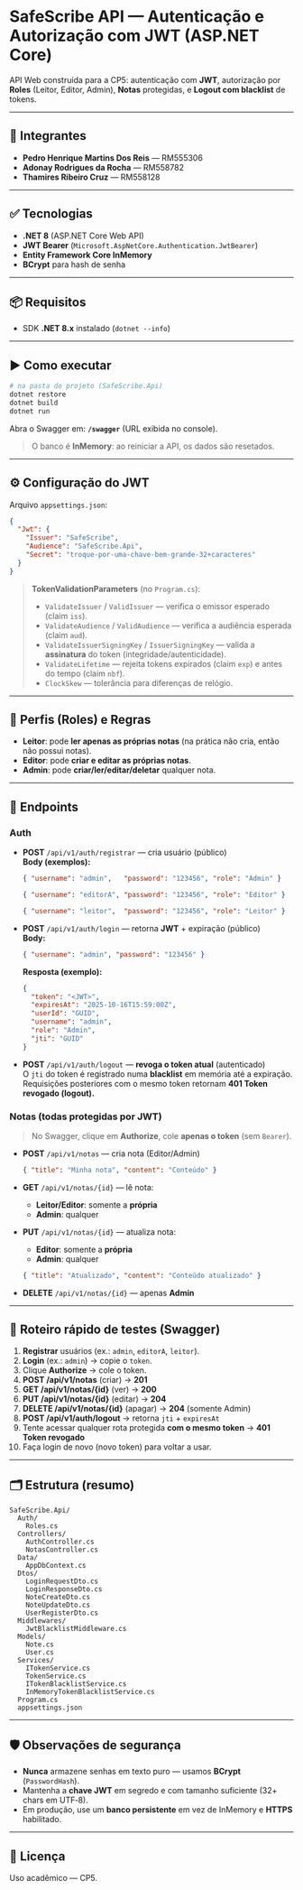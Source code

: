# SafeScribe API — Autenticação e Autorização com JWT (ASP.NET Core)

API Web construída para a CP5: autenticação com **JWT**, autorização por **Roles** (Leitor, Editor, Admin), **Notas** protegidas, e **Logout com blacklist** de tokens.

---

## 👥 Integrantes

- **Pedro Henrique Martins Dos Reis** — RM555306  
- **Adonay Rodrigues da Rocha** — RM558782  
- **Thamires Ribeiro Cruz** — RM558128

---

## ✅ Tecnologias
- **.NET 8** (ASP.NET Core Web API)
- **JWT Bearer** (`Microsoft.AspNetCore.Authentication.JwtBearer`)
- **Entity Framework Core InMemory**
- **BCrypt** para hash de senha

---

## 📦 Requisitos
- SDK **.NET 8.x** instalado (`dotnet --info`)

---

## ▶️ Como executar
```bash
# na pasta do projeto (SafeScribe.Api)
dotnet restore
dotnet build
dotnet run
```
Abra o Swagger em: **`/swagger`** (URL exibida no console).

> O banco é **InMemory**: ao reiniciar a API, os dados são resetados.

---

## ⚙️ Configuração do JWT
Arquivo `appsettings.json`:
```json
{
  "Jwt": {
    "Issuer": "SafeScribe",
    "Audience": "SafeScribe.Api",
    "Secret": "troque-por-uma-chave-bem-grande-32+caracteres"
  }
}
```

> **TokenValidationParameters** (no `Program.cs`):  
> - `ValidateIssuer` / `ValidIssuer` — verifica o emissor esperado (claim `iss`).  
> - `ValidateAudience` / `ValidAudience` — verifica a audiência esperada (claim `aud`).  
> - `ValidateIssuerSigningKey` / `IssuerSigningKey` — valida a **assinatura** do token (integridade/autenticidade).  
> - `ValidateLifetime` — rejeita tokens expirados (claim `exp`) e antes do tempo (claim `nbf`).  
> - `ClockSkew` — tolerância para diferenças de relógio.

---

## 🔐 Perfis (Roles) e Regras
- **Leitor**: pode **ler apenas as próprias notas** (na prática não cria, então não possui notas).
- **Editor**: pode **criar e editar as próprias notas**.
- **Admin**: pode **criar/ler/editar/deletar** qualquer nota.

---

## 🧭 Endpoints

### Auth
- **POST** `/api/v1/auth/registrar` — cria usuário (público)  
  **Body (exemplos):**
  ```json
  { "username": "admin",   "password": "123456", "role": "Admin" }
  ```
  ```json
  { "username": "editorA", "password": "123456", "role": "Editor" }
  ```
  ```json
  { "username": "leitor",  "password": "123456", "role": "Leitor" }
  ```

- **POST** `/api/v1/auth/login` — retorna **JWT** + expiração (público)  
  **Body:**
  ```json
  { "username": "admin", "password": "123456" }
  ```
  **Resposta (exemplo):**
  ```json
  {
    "token": "<JWT>",
    "expiresAt": "2025-10-16T15:59:00Z",
    "userId": "GUID",
    "username": "admin",
    "role": "Admin",
    "jti": "GUID"
  }
  ```

- **POST** `/api/v1/auth/logout` — **revoga o token atual** (autenticado)  
  O `jti` do token é registrado numa **blacklist** em memória até a expiração.  
  Requisições posteriores com o mesmo token retornam **401 Token revogado (logout).**

### Notas (todas **protegidas** por JWT)
> No Swagger, clique em **Authorize**, cole **apenas o token** (sem `Bearer`).

- **POST** `/api/v1/notas` — cria nota (Editor/Admin)  
  ```json
  { "title": "Minha nota", "content": "Conteúdo" }
  ```

- **GET** `/api/v1/notas/{id}` — lê nota:  
  - **Leitor/Editor**: somente a **própria**  
  - **Admin**: qualquer

- **PUT** `/api/v1/notas/{id}` — atualiza nota:  
  - **Editor**: somente a **própria**  
  - **Admin**: qualquer  
  ```json
  { "title": "Atualizado", "content": "Conteúdo atualizado" }
  ```

- **DELETE** `/api/v1/notas/{id}` — apenas **Admin**

---

## 🧪 Roteiro rápido de testes (Swagger)

1. **Registrar** usuários (ex.: `admin`, `editorA`, `leitor`).  
2. **Login** (ex.: `admin`) → copie o `token`.  
3. Clique **Authorize** → cole o token.  
4. **POST /api/v1/notas** (criar) → **201**  
5. **GET /api/v1/notas/{id}** (ver) → **200**  
6. **PUT /api/v1/notas/{id}** (editar) → **204**  
7. **DELETE /api/v1/notas/{id}** (apagar) → **204** (somente Admin)  
8. **POST /api/v1/auth/logout** → retorna `jti` + `expiresAt`  
9. Tente acessar qualquer rota protegida **com o mesmo token** → **401 Token revogado**  
10. Faça login de novo (novo token) para voltar a usar.

---

## 🗂️ Estrutura (resumo)
```
SafeScribe.Api/
  Auth/
    Roles.cs
  Controllers/
    AuthController.cs
    NotasController.cs
  Data/
    AppDbContext.cs
  Dtos/
    LoginRequestDto.cs
    LoginResponseDto.cs
    NoteCreateDto.cs
    NoteUpdateDto.cs
    UserRegisterDto.cs
  Middlewares/
    JwtBlacklistMiddleware.cs
  Models/
    Note.cs
    User.cs
  Services/
    ITokenService.cs
    TokenService.cs
    ITokenBlacklistService.cs
    InMemoryTokenBlacklistService.cs
  Program.cs
  appsettings.json
```

---

## 🛡️ Observações de segurança
- **Nunca** armazene senhas em texto puro — usamos **BCrypt** (`PasswordHash`).  
- Mantenha a **chave JWT** em segredo e com tamanho suficiente (32+ chars em UTF‑8).  
- Em produção, use um **banco persistente** em vez de InMemory e **HTTPS** habilitado.

---

## 📄 Licença
Uso acadêmico — CP5.
